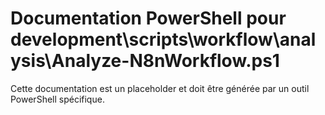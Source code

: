 # Documentation PowerShell pour development\scripts\workflow\analysis\Analyze-N8nWorkflow.ps1

Cette documentation est un placeholder et doit être générée par un outil PowerShell spécifique.
